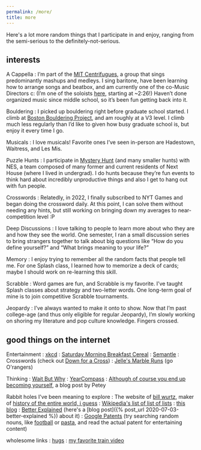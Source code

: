 ```yaml
---
permalink: /more/
title: more
---
```


Here's a lot more random things that I participate in and enjoy, ranging from the semi-serious to the definitely-not-serious.

interests
---------

A Cappella
: I’m part of the [MIT Centrifugues](https://groups.mit.edu/webmoira/list/centrifugues), a group that sings predominantly mashups and medleys. I sing baritone, have been learning how to arrange songs and beatbox, and am currently one of the co-Music Directors c: (I’m one of the soloists [here](https://www.youtube.com/watch?v=8WHWGPwsWaU), starting at ~2:26!) Haven’t done organized music since middle school, so it’s been fun getting back into it.

Bouldering
: I picked up bouldering right before graduate school started. I climb at [Boston Bouldering Project](https://www.bostonboulderingproject.com/), and am roughly at a V3 level. I climb much less regularly than I’d like to given how busy graduate school is, but enjoy it every time I go.

Musicals
: I love musicals! Favorite ones I’ve seen in-person are Hadestown, Waitress, and Les Mis.

Puzzle Hunts
: I participate in [Mystery Hunt](https://www.wikiwand.com/en/MIT_Mystery_Hunt) (and many smaller hunts) with NES, a team composed of many former and current residents of Next House (where I lived in undergrad). I do hunts because they’re fun events to think hard about incredibly unproductive things and also I get to hang out with fun people.

Crosswords
: Relatedly, in 2022, I finally subscribed to NYT Games and began doing the crossword daily. At this point, I can solve them without needing any hints, but still working on bringing down my averages to near-competition level :P

Deep Discussions
: I love talking to people to learn more about who they are and how they see the world. One semester, I ran a small discussion series to bring strangers together to talk about big questions like “How do you define yourself?” and “What brings meaning to your life?”

Memory
: I enjoy trying to remember all the random facts that people tell me. For one Splash class, I learned how to memorize a deck of cards; maybe I should work on re-learning this skill.

Scrabble
: Word games are fun, and Scrabble is my favorite. I’ve taught Splash classes about strategy and two-letter words. One long-term goal of mine is to join competitive Scrabble tournaments.

Jeopardy
: I’ve always wanted to make it onto to show. Now that I’m past college-age (and thus only eligible for regular Jeopardy), I’m slowly working on shoring my literature and pop culture knowledge. Fingers crossed.

good things on the internet
---------------------------

Entertainment
: [xkcd](https://xkcd.com/)
: [Saturday Morning Breakfast Cereal](https://www.smbc-comics.com/) 
: [Semantle](https://semantle.novalis.org/)
: Crosswords (check out [Down for a Cross](https://downforacross.com/))
: [Jelle's Marble Runs](https://www.youtube.com/channel/UCYJdpnjuSWVOLgGT9fIzL0g) (go O'rangers)

Thinking
: [Wait But Why](https://waitbutwhy.com/)
: [YearCompass](https://www.yearcompass.com)
: [Although of course you end up becoming yourself](https://mitadmissions.org/blogs/entry/choosing-to-become-yourself/), a blog post by Petey

Rabbit holes I've been meaning to explore
: The website of [bill wurtz](https://billwurtz.com/), maker of [history of the entire world, i guess](https://www.youtube.com/watch?v=xuCn8ux2gbs)
: [Wikipedia's list of list of lists](https://en.wikipedia.org/wiki/List_of_lists_of_lists)
: [this blog](https://zyxyvy.wordpress.com/)
: [Better Explained](https://betterexplained.com/) (here's a [blog post]({% post_url 2020-07-03-better-explained %}) about it)
: [Google Patents](https://patents.google.com/) (try searching random nouns, like [football](https://patents.google.com/patent/US7156762B1/en?q=football&oq=football+) or [pasta](https://patents.google.com/patent/US5030462A/en?q=pasta&oq=pasta), and read the actual patent for entertaining content)

wholesome links
: [hugs](http://web.mit.edu/cor/www/hugs/)
: [my favorite train video](https://www.youtube.com/watch?v=cD3QlR98--A)

